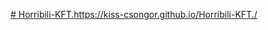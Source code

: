 [# Horribili-KFT.](https://kiss-csongor.github.io/Horribili-KFT./)https://kiss-csongor.github.io/Horribili-KFT./
